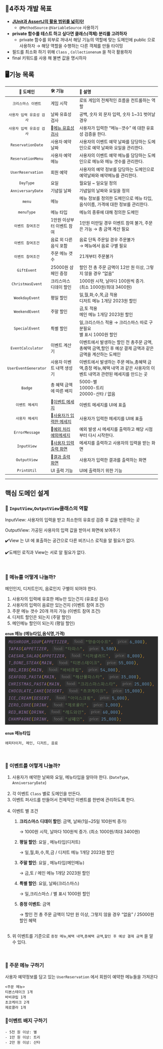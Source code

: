 ## 📌4주차 개발 목표

- [**JUnit과 AssertJ의 활용 범위를 넓히자!**](https://www.baeldung.com/parameterized-tests-junit-5)
    - `@MethodSource` `@VariableSource` 사용하기
- **private 함수를 테스트 하고 싶다면 클래스(객체) 분리를 고려하자**
    - private 함수를 외부로 꺼내서 해당 기능의 역할에 맞는 도메인에 public 으로 사용하자
      → 해당 역할을 수행하는 다른 객체를 만들 타이밍
- 필드를 최소화 하기 위해 `Class` , `Collectionenum` 을 적극 활용하자
- final 키워드를 사용 해 불변 값을 명시하자

## 🖥️기능 목록

|   **👾 도메인**     	    | **🛠️ 기능**          	                                                                                                 | **📰 설명**                                 	                                              |
|:---------------------:|:----------------------------------------------------------------------------------------------------------------------|:-----------------------------------------------------------------------------------------|
|    `크리스마스 이벤트`   	    | 게임 시작                     	                                                                               | 로또 게임의 전체적인 흐름을 컨트롤하는 역할                                                                 |
|  `사용자 입력 유효성 검사`   	  | 날짜 유효성 검사                                                                                               | 공백, 숫자 외 문자 입력, 숫자 1~31 벗어날 경우                                                           |
|  `사용자 입력 유효성 검사`   	  | 💭[메뉴 유효성 검사](https://screeching-knave-349.notion.site/891771864f8e4420b4ef4c8216e8d2df?pvs=4)            | 사용자가 입력한 “메뉴-갯수” 에 대한 유효성 검증을 한다.                                                        |
| `ReservationDate`   	 | 사용자 예약 날짜                     	                                                                                   | 사용자의 이벤트 예약 날짜를 담당하는 도메인으로 예약 날짜와 요일을 관리한다.                                              |
| `ReservationMenu`   	 | 사용자 예약 메뉴                     	                                                                                       | 사용자의 이벤트 예약 메뉴를 담당하는 도메인으로 메뉴와 메뉴 갯수를 관리한다.     	                                        |
| `UserReservation`   	 | 회원 예약                     	                                                                                           | 사용자의 예약 정보를 담당하는 도메인으로 예약날짜와 예약메뉴를 관리한다.                                                 |
|     `DayType`   	     | 요일                     	                                                                                              | 월요일 ~ 일요일 정의                                	                                            |
| `AnniversaryDate`   	 | 기념일 날짜                     	                                                                                 | 기념일의 날짜와 요일을 정의                               	                                          |
|      `menu`   	       | 메뉴                     	                                                                                        | 메뉴 정보를 정의한 도메인으로 메뉴 타입, 음식이름, 가격에 대한 정보를 관리한다.                               	           |
|    `menuType`   	     | 메뉴 타입                     	                                                                                           | 메뉴의 종류에 대해 정의한 도메인                               	                                       |
|    `이벤트 참여조건`    	    | 1만원 이상부터 이벤트 참여                                                                                       | 1만원 미만일 경우 이벤트 참여 불가, 주문은 가능 → 총 금액 계산 필요                           |
|    `이벤트 참여조건`    	    | 음료 외 다른 음식 포함        	                                                                                  | 음료 단독 주문일 경우 주문불가 </br> → 메뉴에서 음료 구별 필요                                                  |
|    `이벤트 참여조건`    	    | 주문 메뉴 갯수                                                                                                              | 21개부터 주문불가                                     	                                         |
|    `GiftEvent`   	    | 25000원 샴페인 증정           	                                                                                             | 할인 전 총 주문 금액이 12만 원 이상, 그렇지 않을 경우 “없음”                                                   |
|  `ChristmasEvent` 	   | 크리스마스 디데이 할인        	                                                                                                 | 1000원 시작, 날마다 100원씩 증가.</br>(최소 1000원/최대 3400원)                                          |
|   `WeekdayEvent` 	    | 평일 할인                     	                                                                                           | 일,월,화,수,목,금 적용</br>디저트 메뉴 1개당 2023원 할인                                                   |
|   `WeekendEvent` 	    | 주말 할인                     	                                                                                           | 금,토 적용</br>메인 메뉴 1개당 2023원 할인                                                            |
|   `SpecialEvent` 	    | 특별 할인                     	                                                                                           | 일,크리스마스 적용 → 크리스마스 따로 구분필요 </br>별 표시 1000원 할인           	                                |
|   `EventCalculator` 	    | 이벤트 계산기                     	                                                                                         | 이벤트에서 발생하는 할인 전 총주문 금액,총혜택 금액,할인 후 예상 결제 금액과 같은 금액을 계산하는 도메인                |
|   `UserEventGenerator` 	    | 사용자 이벤트 내역 생성기                     	                                                                 | 이벤트에서 발생하는 주문 메뉴,총혜택 금액,증정 메뉴,혜택 내역 과 같은 사용자의 이벤트 내역과 관련된 메세지를 만드는 곳       |
|    `Badge`      	     | 총 혜택 금액에 따른 배지      	                                                                                                 | 5000-별</br>10000-트리</br>20000-산타 / 없음                                    	               |
|    `이벤트 메세지`     	    | 💭[이벤트 메세지](https://screeching-knave-349.notion.site/d148a728e60447958dc3b3499779c8b8?pvs=4)             	            | 이벤트 메세지를 UI에 표출                                                                          |
|    `사용자 메세지`     	    | 💭[사용자가 입력한 메세지](https://screeching-knave-349.notion.site/ca0135835fa94ae38e263bb69d7c5b56?pvs=4)            | 사용자가 입력한 메세지를 UI에 표출                                                                     |
| `ErrorMessage`     	  | 💭[예외 처리 예외메세지](https://screeching-knave-349.notion.site/1527386c59274d0b83b73e99943c36be?pvs=4)                      | 예외 발생 시 메세지를 출력하고 해당 시점부터 다시 시작한다.                                                       |
|  `InputView`       	  | 💭[사용자 입력 출력 화면](https://screeching-knave-349.notion.site/fb5b07038914493fabc1cd51ff00827c?pvs=4)                     | 메세지를 출력하고 사용자의 입력을 받는 화면                                                                 |
|  `OutputView`      	  | 💭[결과 출력 화면](https://screeching-knave-349.notion.site/9ef618737ee74de2888dfe1042b17c56?pvs=4)                	        | 사용자가 입력한 결과를 출력하는 화면                	                                                    |
|  `PrintUtil`       	  | UI 출력 기능                	                                                                                             | UI에 출력하기 위한 기능  	                                                                        |

---

## 핵심 도메인 설계

### 🍖 `InputView`,`OutputView`클래스의 역할

InputView: 사용자의 입력을 받고 최소한의 유효성 검증 후 값을 반환하는 곳

OutputView: 가공된 사용자의 입력 값을 받아서 화면에 보여주기

✔️View 는 UI 에 표출하는 공간으로 다른 비즈니스 로직을 알 필요가 없다.

✔️도메인 로직과 View는 서로 알 필요가 없다.

<br>

### 🍝 메뉴를 어떻게 나눌까?

메인인지, 디저트인지, 음료인지 구별이 되어야 한다.

1. 사용자의 입력에 유효한 메뉴만 있는건지 (유효성 검사)
2. 사용자의 입력이 음료만 있는건지 (이벤트 참여 조건)
3. 주문 메뉴 갯수 20개 까지 가능 (이벤트 참여 조건)
4. 디저트 할인은 되는지 (주말 할인)
5. 메인메뉴 할인이 되는지 (평일 할인)

**`enum` 메뉴 (메뉴타입,음식명,가격)**
</br>
<img align="left">
![](menu_enum.png)

**`enum` 메뉴타입**
```
에피타이저, 메인, 디저트, 음료
```
<br>

### 🍰 이벤트를 어떻게 나눌까?
1. 사용자가 예약한 날짜와 요일, 메뉴타입을 알아야 한다. (`DateType`, `AnniversaryDate`)
<br></br>
2. 각 이벤트 `Class` 별로 도메인을 만든다.
3. 이벤트 퍼사드를 만들어서 전체적인 이벤트를 한번에 관리하도록 한다. 
<br></br>
4. 이벤트 별 조건
    1. **크리스마스 디데이 할인**: 금액, 날짜(1일~25일 100원씩 증가)
       <p>→ 1000원 시작, 날마다 100원씩 증가. (최소 1000원/최대 3400원)</p>

    2. **평일 할인**: 요일 , 메뉴타입(디저트)
       <p>→ 일,월,화,수,목,금 / 디저트 메뉴 1개당 2023원 할인</p>

    3. **주말 할인**: 요일 , 메뉴타입(메인메뉴)
       <p>→ 금,토 / 메인 메뉴 1개당 2023원 할인</p>

    4. **특별 할인**: 요일, 날짜(크리스마스)
       <p>→ 일,크리스마스 / 별 표시 1000원 할인</p>

    5. **증정 이벤트**: 금액
       <p>→ 할인 전 총 주문 금액이 12만 원 이상, 그렇지 않을 경우 “없음” / 25000원 할인 혜택</p><br>
5. 위 이벤트를 기준으로 `증정 메뉴`,`혜택 내역`,`총혜택 금액`,`할인 후 예상 결제 금액` 을 알 수 있다.

<br>

### 🍨 주문 메뉴 구하기
사용자 예약정보를 담고 있는 `UserReservation` 에서 회원이 예약한 메뉴들을 가져온다
```
<주문 메뉴>
티본스테이크 1개
바비큐립 1개
초코케이크 2개
제로콜라 1개
```

### 💝이벤트 배지 구하기
```
- 5천 원 이상: 별
- 1만 원 이상: 트리
- 2만 원 이상: 산타
```